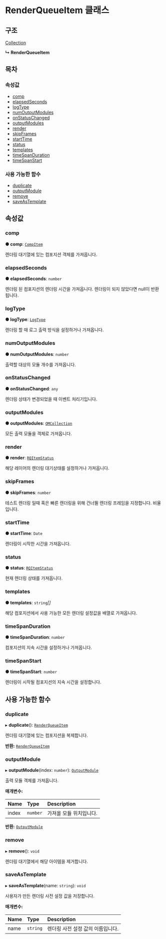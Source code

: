 # RenderQueueItem 클래스

## 구조

[Collection](https://github.com/AffectScript/affectscript-docs/tree/306de14a6253b187416c39813dcd85cd8989dc14/javascript-api/콜렉션%20API/collection-class.md)

**↳ RenderQueueItem**

## 목차

### 속성값

* [comp](https://github.com/AffectScript/affectscript-docs/tree/306de14a6253b187416c39813dcd85cd8989dc14/javascript-api/콜렉션%20API/renderqueueitem-class.md#comp)
* [elapsedSeconds](https://github.com/AffectScript/affectscript-docs/tree/306de14a6253b187416c39813dcd85cd8989dc14/javascript-api/콜렉션%20API/renderqueueitem-class.md#elapsedseconds)
* [logType](https://github.com/AffectScript/affectscript-docs/tree/306de14a6253b187416c39813dcd85cd8989dc14/javascript-api/콜렉션%20API/renderqueueitem-class.md#logtype)
* [numOutputModules](https://github.com/AffectScript/affectscript-docs/tree/306de14a6253b187416c39813dcd85cd8989dc14/javascript-api/콜렉션%20API/renderqueueitem-class.md#numoutputmodules)
* [onStatusChanged](https://github.com/AffectScript/affectscript-docs/tree/306de14a6253b187416c39813dcd85cd8989dc14/javascript-api/콜렉션%20API/renderqueueitem-class.md#onstatuschanged)
* [outputModules](https://github.com/AffectScript/affectscript-docs/tree/306de14a6253b187416c39813dcd85cd8989dc14/javascript-api/콜렉션%20API/renderqueueitem-class.md#outputmodules)
* [render](https://github.com/AffectScript/affectscript-docs/tree/306de14a6253b187416c39813dcd85cd8989dc14/javascript-api/콜렉션%20API/renderqueueitem-class.md#render)
* [skipFrames](https://github.com/AffectScript/affectscript-docs/tree/306de14a6253b187416c39813dcd85cd8989dc14/javascript-api/콜렉션%20API/renderqueueitem-class.md#skipframes)
* [startTime](https://github.com/AffectScript/affectscript-docs/tree/306de14a6253b187416c39813dcd85cd8989dc14/javascript-api/콜렉션%20API/renderqueueitem-class.md#starttime)
* [status](https://github.com/AffectScript/affectscript-docs/tree/306de14a6253b187416c39813dcd85cd8989dc14/javascript-api/콜렉션%20API/renderqueueitem-class.md#status)
* [templates](https://github.com/AffectScript/affectscript-docs/tree/306de14a6253b187416c39813dcd85cd8989dc14/javascript-api/콜렉션%20API/renderqueueitem-class.md#templates)
* [timeSpanDuration](https://github.com/AffectScript/affectscript-docs/tree/306de14a6253b187416c39813dcd85cd8989dc14/javascript-api/콜렉션%20API/renderqueueitem-class.md#timespanduration)
* [timeSpanStart](https://github.com/AffectScript/affectscript-docs/tree/306de14a6253b187416c39813dcd85cd8989dc14/javascript-api/콜렉션%20API/renderqueueitem-class.md#timespanstart)

### 사용 가능한 함수

* [duplicate](https://github.com/AffectScript/affectscript-docs/tree/306de14a6253b187416c39813dcd85cd8989dc14/javascript-api/콜렉션%20API/renderqueueitem-class.md#duplicate)
* [outputModule](https://github.com/AffectScript/affectscript-docs/tree/306de14a6253b187416c39813dcd85cd8989dc14/javascript-api/콜렉션%20API/renderqueueitem-class.md#outputmodule)
* [remove](https://github.com/AffectScript/affectscript-docs/tree/306de14a6253b187416c39813dcd85cd8989dc14/javascript-api/콜렉션%20API/renderqueueitem-class.md#remove)
* [saveAsTemplate](https://github.com/AffectScript/affectscript-docs/tree/306de14a6253b187416c39813dcd85cd8989dc14/javascript-api/콜렉션%20API/renderqueueitem-class.md#saveastemplate)

## 속성값

### comp <a id="comp"></a>

**● comp**: [`CompItem`](https://github.com/AffectScript/affectscript-docs/tree/306de14a6253b187416c39813dcd85cd8989dc14/javascript-api/아이템%20API/compitem-class.md)

렌더링 대기열에 있는 컴포지션 객체를 가져옵니다.

### elapsedSeconds <a id="elapsedseconds"></a>

**● elapsedSeconds**: `number`

렌더링 된 컴포지션의 렌더링 시간을 가져옵니다. 렌더링이 되지 않았다면 null이 반환됩니다.

### logType <a id="logtype"></a>

**● logType**: [`LogType`](https://github.com/AffectScript/affectscript-docs/tree/306de14a6253b187416c39813dcd85cd8989dc14/javascript-api/api/etc/enums/_affectscript_.affectscriptapi.logtype.md)

렌더링 할 때 로그 출력 방식을 설정하거나 가져옵니다.

### numOutputModules <a id="numoutputmodules"></a>

**● numOutputModules**: `number`

출력할 대상의 모듈 개수를 가져옵니다.

### onStatusChanged <a id="onstatuschanged"></a>

**● onStatusChanged**: `any`

렌더링 상태가 변경되었을 때 이벤트 처리기입니다.

### outputModules <a id="outputmodules"></a>

**● outputModules**: [`OMCollection`](https://github.com/AffectScript/affectscript-docs/tree/306de14a6253b187416c39813dcd85cd8989dc14/javascript-api/api/collection/omcollection-class.md)

모든 출력 모듈을 객체로 가져옵니다.

### render <a id="render"></a>

**● render**: [`RQItemStatus`](https://github.com/AffectScript/affectscript-docs/tree/306de14a6253b187416c39813dcd85cd8989dc14/javascript-api/api/etc/enums/_affectscript_.affectscriptapi.rqitemstatus.md)

해당 레이어의 렌더링 대기상태를 설정하거나 가져옵니다.

### skipFrames <a id="skipframes"></a>

**● skipFrames**: `number`

테스트 렌더링 일때 혹은 빠른 렌더링을 위해 건너뛸 렌더링 프레임을 지정합니다. 비율입니다.

### startTime <a id="starttime"></a>

**● startTime**: `Date`

렌더링이 시작한 시간을 가져옵니다.

### status <a id="status"></a>

**● status**: [`RQItemStatus`](https://github.com/AffectScript/affectscript-docs/tree/306de14a6253b187416c39813dcd85cd8989dc14/javascript-api/api/etc/enums/_affectscript_.affectscriptapi.rqitemstatus.md)

현재 렌더링 상태를 가져옵니다.

### templates <a id="templates"></a>

**● templates**: `string`_\[\]_

해당 컴포지션에서 사용 가능한 모든 렌더링 설정값을 배열로 가져옵니다.

### timeSpanDuration <a id="timespanduration"></a>

**● timeSpanDuration**: `number`

컴포지션의 지속 시간을 설정하거나 가져옵니다.

### timeSpanStart <a id="timespanstart"></a>

**● timeSpanStart**: `number`

렌더링이 시작될 컴포지션의 지속 시간을 설정합니다.

## 사용 가능한 함수

### duplicate <a id="duplicate"></a>

▸ **duplicate**\(\): [`RenderQueueItem`](https://github.com/AffectScript/affectscript-docs/tree/306de14a6253b187416c39813dcd85cd8989dc14/javascript-api/api/collection/renderqueueitem-class.md)

렌더링 대기열에 있는 컴포지션을 복제합니다.

**반환:** [`RenderQueueItem`](https://github.com/AffectScript/affectscript-docs/tree/306de14a6253b187416c39813dcd85cd8989dc14/javascript-api/api/collection/renderqueueitem-class.md)

### outputModule <a id="outputmodule"></a>

▸ **outputModule**\(index: `number`\): [`OutputModule`](https://github.com/AffectScript/affectscript-docs/tree/306de14a6253b187416c39813dcd85cd8989dc14/javascript-api/api/etc/classes/outputmodule-class.md)

출력 모듈 객체를 가져옵니다.

**매개변수:**

| Name | Type | Description |
| :--- | :--- | :--- |
| index | `number` | 가져올 모듈 위치입니다. |

**반환:** [`OutputModule`](https://github.com/AffectScript/affectscript-docs/tree/306de14a6253b187416c39813dcd85cd8989dc14/javascript-api/api/etc/classes/outputmodule-class.md)

### remove <a id="remove"></a>

▸ **remove**\(\): `void`

렌더링 대기열에서 해당 아이템을 제거합니다.

### saveAsTemplate <a id="saveastemplate"></a>

▸ **saveAsTemplate**\(name: `string`\): `void`

사용자가 만든 렌더링 사전 설정 값을 저장합니다.

**매개변수:**

| Name | Type | Description |
| :--- | :--- | :--- |
| name | `string` | 렌더링 사전 설정 값의 이름입니다. |

